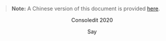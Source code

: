 > **Note:** A Chinese version of this document is provided [here](https://github.com/bizwofficial/csdt/blob/master/README_ZH-Hans.md).

<center>Consoledit 2020<center>

Say 
